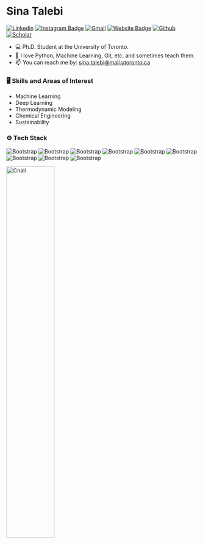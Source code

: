 # Sina  Talebi

[![Linkedin](https://img.shields.io/badge/-LinkedIn-blue?style=flat&logo=Linkedin&logoColor=white)](https://www.linkedin.com/in/sina-talebi/)
[![Instagram Badge](https://img.shields.io/badge/-Instagram-purple?logo=instagram&logoColor=white&link=https://instagram.com/ali.hejazzii/)](https://www.instagram.com/c_na_li)
[![Gmail](https://img.shields.io/badge/-Gmail-c14438?style=flat&logo=Gmail&logoColor=white)](mailto:sina.talebi@mail.utoronto.ca)
[![Website Badge](https://img.shields.io/badge/-Website-c14438?style=flat&logo=Google-Chrome&logoColor=white&link=https://pytopia.ai)](https://sinaatalebi.wixsite.com/resume)
[![Github](https://img.shields.io/github/followers/Cnali?label=Follow&style=social)](https://github.com/Cnali)
[![Scholar](https://img.shields.io/badge/-Google_Scholar?logo=google_scholar&logoColor=yellow&label=Google%20sholar&labelColor=blue&color=white&link=https%3A%2F%2Fscholar.google.com%2Fcitations%3Fuser%3D5BMluJMAAAAJ%26hl%3Den%26oi%3Dao
)](https://scholar.google.com/citations?user=5BMluJMAAAAJ&hl=en&oi=ao)

- 💻 Ph.D. Student at the University of Toronto.
- 🌱 I love Python, Machine Learning, Git, etc. and sometimes teach them.
- 📫 You can reach me by: sina.talebi@mail.utoronto.ca


### 🖥 Skills and Areas of Interest

- Machine Learning
- Deep Learning
- Thermodynamic Modeling
- Chemical Engineering
- Sustainability
### ⚙️ Tech Stack

![Bootstrap](https://img.shields.io/badge/-Python-05122A?style=flat-square&logo=Python&color=353535) ![Bootstrap](https://img.shields.io/badge/-TensorFlow-05122A?style=flat-square&logo=TensorFlow&color=353535) ![Bootstrap](https://img.shields.io/badge/-PyTorch-05122A?style=flat-square&logo=PyTorch&color=353535) ![Bootstrap](https://img.shields.io/badge/-Scikit%20Learn-05122A?style=flat-square&logo=Scikit-Learn&color=353535) ![Bootstrap](https://img.shields.io/badge/-MySQL-05122A?style=flat-square&logo=MySQL&color=353535) ![Bootstrap](https://img.shields.io/badge/-Pandas-05122A?style=flat-square&logo=Pandas&color=353535) ![Bootstrap](https://img.shields.io/badge/-Numpy-05122A?style=flat-square&logo=Numpy&color=353535) ![Bootstrap](https://img.shields.io/badge/-Matplotlib-05122A?style=flat-square&logo=Matplotlib&color=353535) ![Bootstrap](https://img.shields.io/badge/-Visual%20Studio%20Code-05122A?style=flat-square&logo=Visual-Studio-Code&color=353535)

<div>
  <img width="50%"  src="https://github-readme-streak-stats.herokuapp.com/?user=Cnali&" alt="Cnali" />
</div>

